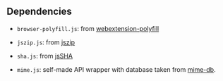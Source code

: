 ## Dependencies

* `browser-polyfill.js`: from [webextension-polyfill](https://unpkg.com/browse/webextension-polyfill@0.12.0/dist/)

* `jszip.js`: from [jszip](https://github.com/Stuk/jszip/blob/v3.10.1/dist/jszip.js)

* `sha.js`: from [jsSHA](https://github.com/Caligatio/jsSHA/blob/v3.3.1/dist/sha.js)

* `mime.js`: self-made API wrapper with database taken from [mime-db](https://github.com/jshttp/mime-db/blob/v1.54.0/db.json).

